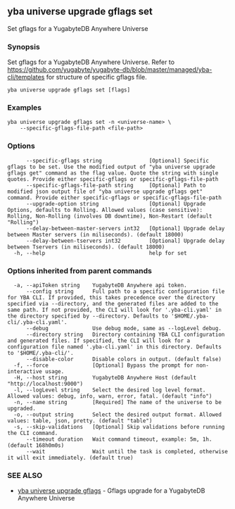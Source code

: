 ## yba universe upgrade gflags set

Set gflags for a YugabyteDB Anywhere Universe

### Synopsis

Set gflags for a YugabyteDB Anywhere Universe. Refer to https://github.com/yugabyte/yugabyte-db/blob/master/managed/yba-cli/templates for structure of specific gflags file.

```
yba universe upgrade gflags set [flags]
```

### Examples

```
yba universe upgrade gflags set -n <universe-name> \
	--specific-gflags-file-path <file-path>
```

### Options

```
      --specific-gflags string               [Optional] Specific gflags to be set. Use the modified output of "yba universe upgrade gflags get" command as the flag value. Quote the string with single quotes. Provide either specific-gflags or specific-gflags-file-path
      --specific-gflags-file-path string     [Optional] Path to modified json output file of "yba universe upgrade gflags get" command. Provide either specific-gflags or specific-gflags-file-path
      --upgrade-option string                [Optional] Upgrade Options, defaults to Rolling. Allowed values (case sensitive): Rolling, Non-Rolling (involves DB downtime), Non-Restart (default "Rolling")
      --delay-between-master-servers int32   [Optional] Upgrade delay between Master servers (in miliseconds). (default 18000)
      --delay-between-tservers int32         [Optional] Upgrade delay between Tservers (in miliseconds). (default 18000)
  -h, --help                                 help for set
```

### Options inherited from parent commands

```
  -a, --apiToken string    YugabyteDB Anywhere api token.
      --config string      Full path to a specific configuration file for YBA CLI. If provided, this takes precedence over the directory specified via --directory, and the generated files are added to the same path. If not provided, the CLI will look for '.yba-cli.yaml' in the directory specified by --directory. Defaults to '$HOME/.yba-cli/.yba-cli.yaml'.
      --debug              Use debug mode, same as --logLevel debug.
      --directory string   Directory containing YBA CLI configuration and generated files. If specified, the CLI will look for a configuration file named '.yba-cli.yaml' in this directory. Defaults to '$HOME/.yba-cli/'.
      --disable-color      Disable colors in output. (default false)
  -f, --force              [Optional] Bypass the prompt for non-interactive usage.
  -H, --host string        YugabyteDB Anywhere Host (default "http://localhost:9000")
  -l, --logLevel string    Select the desired log level format. Allowed values: debug, info, warn, error, fatal. (default "info")
  -n, --name string        [Required] The name of the universe to be upgraded.
  -o, --output string      Select the desired output format. Allowed values: table, json, pretty. (default "table")
  -s, --skip-validations   [Optional] Skip validations before running the CLI command.
      --timeout duration   Wait command timeout, example: 5m, 1h. (default 168h0m0s)
      --wait               Wait until the task is completed, otherwise it will exit immediately. (default true)
```

### SEE ALSO

* [yba universe upgrade gflags](yba_universe_upgrade_gflags.md)	 - Gflags upgrade for a YugabyteDB Anywhere Universe

